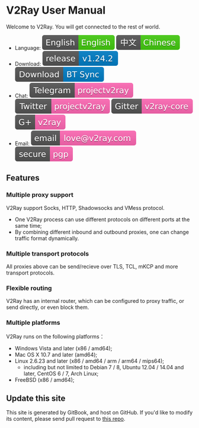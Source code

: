 # V2Ray User Manual

Welcome to V2Ray. You will get connected to the rest of world.

* Language: ![English](resources/english.svg) [![Chinese](resources/chinese.svg)](https://www.v2ray.com/)
* Download: [![GitHub release](resources/github-release.svg)](https://github.com/v2ray/v2ray-core/releases/latest) [![BT Sync](resources/btsync.svg)](https://link.getsync.com/#f=v2ray&sz=19E6&t=1&s=6FLYZURKW4ZI5SIE55VJXTLNAMTMILCL&i=CER544EIJKHBENRLTK6JZ4X32OTPZDTQV&v=2.3)
* Chat: [![Telegram](resources/telegram.svg)](https://telegram.me/projectv2ray) [![Twitter](resources/twitter.svg)](https://twitter.com/projectv2ray) [![Gitter](resources/gitter.svg)](https://gitter.im/v2ray/v2ray-core) [![Google+](resources/gplus.svg)](https://plus.google.com/communities/118329549804626583700)
* Email: [![Email](resources/email.svg)](mailto:love@v2ray.com) [![PGP 公钥](resources/pgp.svg)](chapter_00/pgp.md)

## Features
### Multiple proxy support
V2Ray support Socks, HTTP, Shadowsocks and VMess protocol.

* One V2Ray process can use different protocols on different ports at the same time;
* By combining different inbound and outbound proxies, one can change traffic format dynamically.

### Multiple transport protocols
All proxies above can be send/recieve over TLS, TCL, mKCP and more transport protocols.

### Flexible routing
V2Ray has an internal router, which can be configured to proxy traffic, or send directly, or even block them.

### Multiple platforms
V2Ray runs on the following platforms：
* Windows Vista and later (x86 / amd64);
* Mac OS X 10.7 and later (amd64);
* Linux 2.6.23 and later (x86 / amd64 / arm / arm64 / mips64);
  * including but not limited to Debian 7 / 8, Ubuntu 12.04 / 14.04 and later, CentOS 6 / 7, Arch Linux;
* FreeBSD (x86 / amd64);

## Update this site
This site is generated by GitBook, and host on GitHub. If you'd like to modify its content, please send pull request to [this repo](https://github.com/v2ray/manual).
